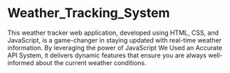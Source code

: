 # Weather_Tracking_System

This weather tracker web application, developed using HTML, CSS, and JavaScript, is a game-changer in staying updated with real-time weather information. By leveraging the power of JavaScript We Used an Accurate API System, it delivers dynamic features that ensure you are always well-informed about the current weather conditions.
